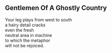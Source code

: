 Gentlemen Of A Ghostly Country
------------------------------
Your leg plays from west to south  
a hairy detail cracks  
even the fresh  
neutral area in machine  
to which the metaphor  
will not be rejoiced.  
